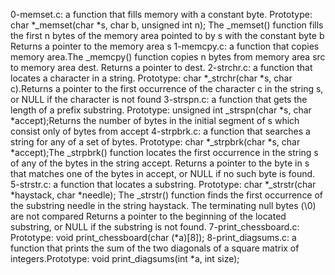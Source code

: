 0-memset.c: a function that fills memory with a constant byte.
Prototype: char *_memset(char *s, char b, unsigned int n);
The _memset() function fills the first n bytes of the memory area pointed to by s with the constant byte b
Returns a pointer to the memory area s
1-memcpy.c: a function that copies memory area.The _memcpy() function copies n bytes from memory area src to memory area dest. Returns a pointer to dest.
2-strchr.c: a function that locates a character in a string. Prototype: char *_strchr(char *s, char c).Returns a pointer to the first occurrence of the character c in the string s, or NULL if the character is not found
3-strspn.c: a function that gets the length of a prefix substring. Prototype: unsigned int _strspn(char *s, char *accept);Returns the number of bytes in the initial segment of s which consist only of bytes from accept
4-strpbrk.c: a function that searches a string for any of a set of bytes. Prototype: char *_strpbrk(char *s, char *accept);The _strpbrk() function locates the first occurrence in the string s of any of the bytes in the string accept. Returns a pointer to the byte in s that matches one of the bytes in accept, or NULL if no such byte is found.
5-strstr.c: a function that locates a substring. Prototype: char *_strstr(char *haystack, char *needle);
The _strstr() function finds the first occurrence of the substring needle in the string haystack. The terminating null bytes (\0) are not compared
Returns a pointer to the beginning of the located substring, or NULL if the substring is not found.
7-print_chessboard.c: Prototype: void print_chessboard(char (*a)[8]);
8-print_diagsums.c: a function that prints the sum of the two diagonals of a square matrix of integers.Prototype: void print_diagsums(int *a, int size);
